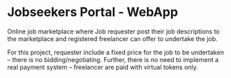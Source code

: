 # Jobseekers Portal - WebApp
Online job marketplace where Job requester post their job descriptions to the marketplace and registered freelancer can offer to undertake the job.

For this project, requester include a fixed price for the job to be undertaken – there is no bidding/negotiating.
Further, there is no need to implement a real payment system – freelancer are paid with virtual tokens only.
